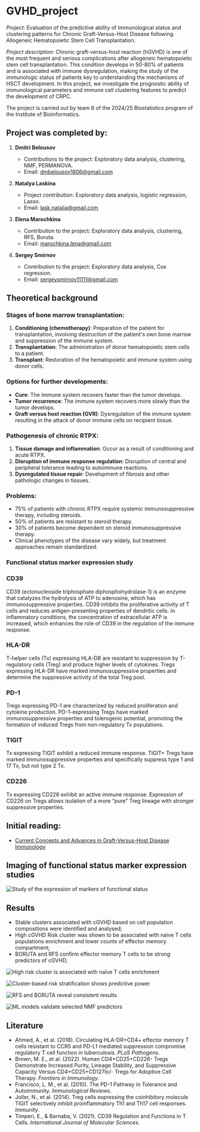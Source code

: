 # GVHD_project

*Project*: Evaluation of the predictive ability of Immunological status and clustering patterns for Chronic Graft-Versus-Host Disease following Allogeneic Hematopoietic Stem Cell Transplantation.

*Project description*: Chronic graft-versus-host reaction (hGVHD) is one of the most frequent and serious complications after allogeneic hematopoietic stem cell transplantation. This condition develops in 50-80% of patients and is associated with immune dysregulation, making the study of the immunologic status of patients key to understanding the mechanisms of HSCT development. In this project, we investigate the prognostic ability of immunological parameters and immune cell clustering features to predict the development of CRPC.

The project is carried out by team 6 of the 2024/25 Biostatistics program of the Institute of Bioinformatics.

## Project was completed by:

1. **Dmitri Belousov**  
   - Contributions to the project: Exploratory data analysis, clustering, NMF, PERMANOVA.  
   - Email: dmbelousov1806@gmail.com

2. **Natalya Laskina**  
   - Project contribution: Exploratory data analysis, logistic regression, Lasso.  
   - Email: lask.natalia@gmail.com

3. **Elena Marochkina**  
   - Contribution to the project: Exploratory data analysis, clustering, RFS, Boruta. 
   - Email: marochkina.lena@gmail.com

4. **Sergey Smirnov**  
   - Contribution to the project: Exploratory data analysis, Cox regression.  
   - Email: sergeysmirnov11111@gmail.com

## Theoretical background

### Stages of bone marrow transplantation:
1. **Conditioning (chemotherapy)**: Preparation of the patient for transplantation, involving destruction of the patient's own bone marrow and suppression of the immune system.
2. **Transplantation**: The administration of donor hematopoietic stem cells to a patient.
3. **Transplant**: Restoration of the hematopoietic and immune system using donor cells.

### Options for further developments:
- **Cure**: The immune system recovers faster than the tumor develops.
- **Tumor recurrence**: The immune system recovers more slowly than the tumor develops.
- **Graft versus host reaction (GVR)**: Dysregulation of the immune system resulting in the attack of donor immune cells on recipient tissue.

### Pathogenesis of chronic RTPX:
1. **Tissue damage and inflammation**: Occur as a result of conditioning and acute RTPX.
2. **Disruption of immune response regulation**: Disruption of central and peripheral tolerance leading to autoimmune reactions.
3. **Dysregulated tissue repair**: Development of fibrosis and other pathologic changes in tissues.
### Problems:
- 75% of patients with chronic RTPX require systemic immunosuppressive therapy, including steroids.
- 50% of patients are resistant to steroid therapy.
- 30% of patients become dependent on steroid immunosuppressive therapy.
- Clinical phenotypes of the disease vary widely, but treatment approaches remain standardized.

### Functional status marker expression study

### CD39
CD39 (ectonucleoside triphosphate diphosphohydrolase-1) is an enzyme that catalyzes the hydrolysis of ATP to adenosine, which has immunosuppressive properties. CD39 inhibits the proliferative activity of T cells and reduces antigen-presenting properties of dendritic cells. In inflammatory conditions, the concentration of extracellular ATP is increased, which enhances the role of CD39 in the regulation of the immune response.

### HLA-DR
T-helper cells (Tx) expressing HLA-DR are resistant to suppression by T-regulatory cells (Treg) and produce higher levels of cytokines. Tregs expressing HLA-DR have marked immunosuppressive properties and determine the suppressive activity of the total Treg pool.

### PD-1
Tregs expressing PD-1 are characterized by reduced proliferation and cytokine production. PD-1-expressing Tregs have marked immunosuppressive properties and tolerogenic potential, promoting the formation of induced Tregs from non-regulatory Tx populations.

### TIGIT
Tx expressing TIGIT exhibit a reduced immune response. TIGIT+ Tregs have marked immunosuppressive properties and specifically suppress type 1 and 17 Tx, but not type 2 Tx.

### CD226
Tx expressing CD226 exhibit an active immune response. Expression of CD226 on Tregs allows isolation of a more “pure” Treg lineage with stronger suppressive properties.

## Initial reading:
- [Current Concepts and Advances in Graft-Versus-Host Disease Immunology](https://www.ncbi.nlm.nih.gov/pmc/articles/PMC8085043/)

## Imaging of functional status marker expression studies

![Study of the expression of markers of functional status](photo_2025-01-27_23-32-58.jpg)

## Results

- Stable clusters associated with cGVHD based on cell population compositions were identified and analysed;
- High cGVHD Risk cluster was shown to be associated with naive T cells populations enrichment and lower counts of effector memory compartment;
- BORUTA and RFS confirm effector memory T cells to be strong predictors of cGVHD;

![High risk cluster is associated with naïve T cells enrichment](High_risk_cluster.png)

![Cluster-based risk stratification shows predictive power](Cluster-based_risk_stratification_shows_predictive_power.png)

![RFS and BORUTA reveal consistent results](RFS_and_BORUTA_reveal_consistent_results.png)

![ML models validate selected NMF predictors](ML_models_validate_selected_NMF_predictors.png)

## Literature
- Ahmed, A., et al. (2018). Circulating HLA-DR+CD4+ effector memory T cells resistant to CCR5 and PD-L1 mediated suppression compromise regulatory T cell function in tuberculosis. *PLoS Pathogens*.
- Brown, M. E., et al. (2022). Human CD4+CD25+CD226- Tregs Demonstrate Increased Purity, Lineage Stability, and Suppressive Capacity Versus CD4+CD25+CD127lo/- Tregs for Adoptive Cell Therapy. *Frontiers in Immunology*.
- Francisco, L. M., et al. (2010). The PD-1 Pathway in Tolerance and Autoimmunity. *Immunological Reviews*.
- Joller, N., et al. (2014). Treg cells expressing the coinhibitory molecule TIGIT selectively inhibit proinflammatory Th1 and Th17 cell responses. *Immunity*.
- Timperi, E., & Barnaba, V. (2021). CD39 Regulation and Functions in T Cells. *International Journal of Molecular Sciences*.
